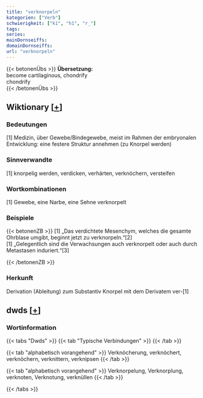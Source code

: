 ```yaml
---
title: "verknorpeln"
kategorien: ["Verb"]
schwierigkeit: ["k1", "h1", "r_"]
tags:
series:
mainDornseiffs:
domainDornseiffs:
url: "verknorpeln"
---
```


{{< betonenÜbs >}}
**Übersetzung:**  
become cartilaginous, chondrify  
chondrify  
{{< /betonenÜbs >}}

## Wiktionary [[+](https://de.wiktionary.org/wiki/verknorpeln)]

### Bedeutungen
[1] Medizin, über Gewebe/Bindegewebe, meist im Rahmen der embryonalen Entwicklung: eine festere Struktur annehmen (zu Knorpel werden)  

### Sinnverwandte
[1] knorpelig werden, verdicken, verhärten, verknöchern, versteifen  

### Wortkombinationen
[1] Gewebe, eine Narbe, eine Sehne verknorpelt  

### Beispiele
{{< betonenZB >}}
[1] „Das verdichtete Mesenchym, welches die gesamte Ohrblase umgibt, beginnt jetzt zu verknorpeln.“[2]  
[1] „Gelegentlich sind die Verwachsungen auch verknorpelt oder auch durch Metastasen induriert.“[3]  

{{< /betonenZB >}}
### Herkunft
Derivation (Ableitung) zum Substantiv Knorpel mit dem Derivatem ver-[1]  



## dwds [[+](https://www.dwds.de/wb/verknorpeln)]

### Wortinformation
{{< tabs "Dwds" >}}
{{< tab "Typische Verbindungen" >}}
{{< /tab >}}

{{< tab "alphabetisch vorangehend" >}}
Verknöcherung, verknöchert, verknöchern, verknittern, verknipsen
{{< /tab >}}

{{< tab "alphabetisch vorangehend" >}}
Verknorpelung, Verknorplung, verknoten, Verknotung, verknüllen
{{< /tab >}}

{{< /tabs >}}

